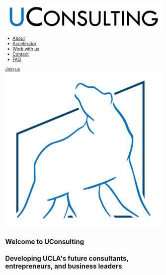 <html>
<head>
  <meta charset="utf-8">
  <title>Nick Hom</title>
  <meta name="description" content="the creative outlet">
  <meta name="author" content="Nicholas Hom">
  <meta name="viewport" content="width=device-width, initial-scale=1">
  <link rel="shortcut icon" href="img/favicon.ico">
  <link href="css/index.css" type='text/css' rel="stylesheet">
  <link href="https://fonts.googleapis.com/css?family=Open+Sans:300,400,600&display=swap" rel="stylesheet">
  <link href="https://fonts.googleapis.com/css?family=Work+Sans:300&display=swap" rel="stylesheet">
  <script src="https://kit.fontawesome.com/a6d7af04af.js" crossorigin="anonymous"></script>
  <script src="app.js"></script>
</head>

<body>
<section class="hero">
  <img src="assets/" alt="" class="herobg">
  <nav>
    <div class="nav-container">
      <img id="nav-logo" src="assets/navlogo.svg" alt="">
      <ul class="nav-list">
        <li class="edge-item">
          <a href="/">About</a>
        </li>
        <li>
          <a href="/">Accelerator</a>
        </li>
        <li>
          <a href="/">Work with us</a>
        </li>
        <li>
          <a href="/">Contact</a>
        </li>
        <li>
          <a href="/">FAQ</a>
        </li>
      </ul>
      <div class="nav-boxes">
        <a href="/" class="social-box">
          <i class="fab fa-facebook-f"></i>
        </a>
        <a href="/" class="social-box">
          <i class="fab fa-instagram"></i>
        </a>
        <a href="/" class="social-box">
          <i class="fab fa-linkedin-in"></i>
        </a>
        <a href="/" class="button-box">
          <i class="far fa-edit"></i>
          Join us
        </a>
      </div>
    </div>
  </nav>
    <div class="cta">
      <img src="assets/heroimg.svg" alt="" class="hero-logo">
      <h1>Welcome to <span class="blue">U</span>Consulting</h1>
      <h2>Developing UCLA's future consultants, entrepreneurs, and business leaders</h2>
    </div>

  </section>
  <section class="main">

  </section>

  <canvas class="background"></canvas>
  <script src="node_modules/particles.js/dist/particles.min.js"></script>
</body>
</html>
